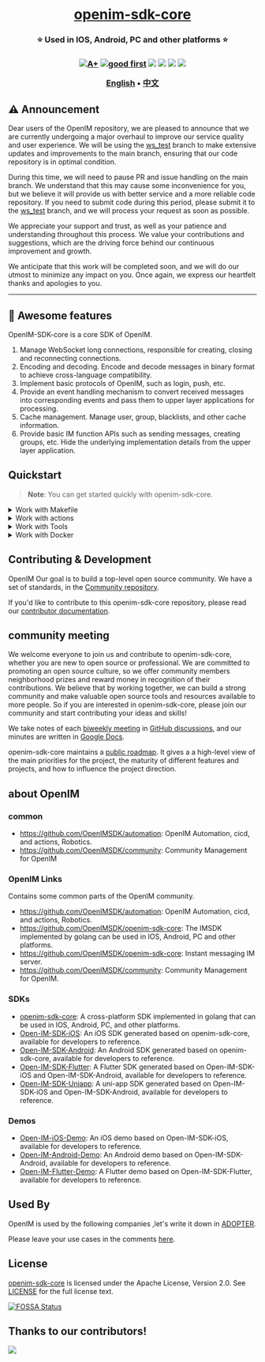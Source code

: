 <h1 align="center" style="border-bottom: none">
    <b>
        <a href="https://doc.rentsoft.cn/">openim-sdk-core</a><br>
    </b>
</h1>
<h3 align="center" style="border-bottom: none">
      ⭐️  Used in IOS, Android, PC and other platforms  ⭐️ <br>
<h3>

<p align=center>
<a href="https://goreportcard.com/report/github.com/OpenIMSDK/openim-sdk-core"><img src="https://goreportcard.com/badge/github.com/OpenIMSDK/openim-sdk-core" alt="A+"></a>
<a href="https://github.com/OpenIMSDK/openim-sdk-core/issues?q=is%3Aissue+is%3Aopen+sort%3Aupdated-desc+label%3A%22good+first+issue%22"><img src="https://img.shields.io/github/issues/OpenIMSDK/Open-IM-Server/good%20first%20issue?logo=%22github%22" alt="good first"></a>
<a href="https://github.com/OpenIMSDK/openim-sdk-core"><img src="https://img.shields.io/github/stars/OpenIMSDK/openim-sdk-core.svg?style=flat&logo=github&colorB=deeppink&label=stars"></a>
<a href="https://join.slack.com/t/openimsdk/shared_invite/zt-1tmoj26uf-_FDy3dowVHBiGvLk9e5Xkg"><img src="https://img.shields.io/badge/Slack-100%2B-blueviolet?logo=slack&amp;logoColor=white"></a>
<a href="https://github.com/OpenIMSDK/openim-sdk-core/blob/main/LICENSE"><img src="https://img.shields.io/badge/license-Apache--2.0-green"></a>
<a href="https://golang.org/"><img src="https://img.shields.io/badge/Language-Go-blue.svg"></a>
</p>

</p>

<p align="center">
    <a href="./README.md"><b>English</b></a> •
    <a href="./README_zh-CN.md"><b>中文</b></a>
</p>

</p>

## ⚠️ Announcement

Dear users of the OpenIM repository, we are pleased to announce that we are currently undergoing a major overhaul to improve our service quality and user experience. We will be using the [ws_test](https://github.com/OpenIMSDK/openim-sdk-core/tree/ws_test) branch to make extensive updates and improvements to the main branch, ensuring that our code repository is in optimal condition.

During this time, we will need to pause PR and issue handling on the main branch. We understand that this may cause some inconvenience for you, but we believe it will provide us with better service and a more reliable code repository. If you need to submit code during this period, please submit it to the [ws_test](https://github.com/OpenIMSDK/openim-sdk-core/tree/ws_test) branch, and we will process your request as soon as possible.

We appreciate your support and trust, as well as your patience and understanding throughout this process. We value your contributions and suggestions, which are the driving force behind our continuous improvement and growth.

We anticipate that this work will be completed soon, and we will do our utmost to minimize any impact on you. Once again, we express our heartfelt thanks and apologies to you.

----

## 🧩 Awesome features

OpenIM-SDK-core is a core SDK of OpenIM. 

1. Manage WebSocket long connections, responsible for creating, closing and reconnecting connections. 
2. Encoding and decoding. Encode and decode messages in binary format to achieve cross-language compatibility.
3. Implement basic protocols of OpenIM, such as login, push, etc. 
4. Provide an event handling mechanism to convert received messages into corresponding events and pass them to upper layer applications for processing.
5. Cache management. Manage user, group, blacklists, and other cache information. 
6. Provide basic IM function APIs such as sending messages, creating groups, etc. Hide the underlying implementation details from the upper layer application.


## Quickstart

> **Note**: You can get started quickly with openim-sdk-core.

<details>
  <summary>Work with Makefile</summary>

```bash
❯ make help    # show help
❯ make build   # build binary
```

</details>
<details>
  <summary>Work with actions</summary>

Actions provide handling of PR and issue.
We used the bot @kubbot, It can detect issues in Chinese and translate them to English, and you can interact with it using the command `/comment`.

Comment in an issue:

```bash
❯ /intive
```

</details>
<details>
  <summary>Work with Tools</summary>

```bash
❯ make tools
```

</details>
<details>
  <summary>Work with Docker</summary>

```bash
$ make deploy
```

</details>


## Contributing & Development

OpenIM Our goal is to build a top-level open source community. We have a set of standards, in the [Community repository](https://github.com/OpenIMSDK/community).

If you'd like to contribute to this openim-sdk-core repository, please read our [contributor documentation](https://github.com/OpenIMSDK/openim-sdk-core/blob/main/CONTRIBUTING.md).

## community meeting

We welcome everyone to join us and contribute to openim-sdk-core, whether you are new to open source or professional. We are committed to promoting an open source culture, so we offer community members neighborhood prizes and reward money in recognition of their contributions. We believe that by working together, we can build a strong community and make valuable open source tools and resources available to more people. So if you are interested in openim-sdk-core, please join our community and start contributing your ideas and skills!

We take notes of each [biweekly meeting](https://github.com/OpenIMSDK/Open-IM-Server/issues/381) in [GitHub discussions](https://github.com/OpenIMSDK/Open-IM-Server/discussions/categories/meeting), and our minutes are written in [Google Docs](https://docs.google.com/document/d/1nx8MDpuG74NASx081JcCpxPgDITNTpIIos0DS6Vr9GU/edit?usp=sharing).

openim-sdk-core maintains a [public roadmap](https://github.com/OpenIMSDK/community/tree/main/roadmaps). It gives a a high-level view of the main priorities for the project, the maturity of different features and projects, and how to influence the project direction.

## about OpenIM

### common

+ https://github.com/OpenIMSDK/automation: OpenIM Automation, cicd, and actions, Robotics.
+ https://github.com/OpenIMSDK/community: Community Management for OpenIM

### OpenIM **Links**

Contains some common parts of the OpenIM community.

+ https://github.com/OpenIMSDK/automation: OpenIM Automation, cicd, and actions, Robotics.
+ https://github.com/OpenIMSDK/openim-sdk-core: The IMSDK implemented by golang can be used in IOS, Android, PC and other platforms.
+ https://github.com/OpenIMSDK/openim-sdk-core: Instant messaging IM server.
+ https://github.com/OpenIMSDK/community: Community Management for OpenIM.

### SDKs

+ [openim-sdk-core](https://github.com/OpenIMSDK/openim-sdk-core): A cross-platform SDK implemented in golang that can be used in IOS, Android, PC, and other platforms.
+ [Open-IM-SDK-iOS](https://github.com/OpenIMSDK/Open-IM-SDK-iOS): An iOS SDK generated based on openim-sdk-core, available for developers to reference.
+ [Open-IM-SDK-Android](https://github.com/OpenIMSDK/Open-IM-SDK-Android): An Android SDK generated based on openim-sdk-core, available for developers to reference.
+ [Open-IM-SDK-Flutter](https://github.com/OpenIMSDK/Open-IM-SDK-Flutter): A Flutter SDK generated based on Open-IM-SDK-iOS and Open-IM-SDK-Android, available for developers to reference.
+ [Open-IM-SDK-Uniapp](https://github.com/OpenIMSDK/Open-IM-SDK-Uniapp): A uni-app SDK generated based on Open-IM-SDK-iOS and Open-IM-SDK-Android, available for developers to reference.

### Demos

+ [Open-IM-iOS-Demo](https://github.com/OpenIMSDK/Open-IM-iOS-Demo): An iOS demo based on Open-IM-SDK-iOS, available for developers to reference.
+ [Open-IM-Android-Demo](https://github.com/OpenIMSDK/Open-IM-Android-Demo): An Android demo based on Open-IM-SDK-Android, available for developers to reference.
+ [Open-IM-Flutter-Demo](https://github.com/OpenIMSDK/Open-IM-Flutter-Demo): A Flutter demo based on Open-IM-SDK-Flutter, available for developers to reference.

## Used By

OpenIM is used by the following companies ,let's write it down in [ADOPTER](https://github.com/OpenIMSDK/community/blob/main/ADOPTERS.md).

Please leave your use cases in the comments [here](https://github.com/OpenIMSDK/Open-IM-Server/issues/379).

## License

[openim-sdk-core](https://github.com/OpenIMSDK/openim-sdk-core) is licensed under the Apache License, Version 2.0. See [LICENSE](https://github.com/OpenIMSDK/openim-sdk-core/tree/main/LICENSE) for the full license text.

[![FOSSA Status](https://app.fossa.com/api/projects/git%2Bgithub.com%2FOpeIMSDK%2Fopenim-sdk-core.svg?type=large)](https://app.fossa.com/projects/git%2Bgithub.com%2FOpenIMSDK%2Fopenim-sdk-core?ref=badge_large)

## Thanks to our contributors!

<a href="https://github.com/OpenIMSDK/openim-sdk-core/graphs/contributors">
  <img src="https://contrib.rocks/image?repo=OpenIMSDK/openim-sdk-core" />
</a>
